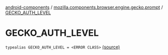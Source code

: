 [android-components](../index.md) / [mozilla.components.browser.engine.gecko.prompt](index.md) / [GECKO_AUTH_LEVEL](./-g-e-c-k-o_-a-u-t-h_-l-e-v-e-l.md)

# GECKO_AUTH_LEVEL

`typealias GECKO_AUTH_LEVEL = <ERROR CLASS>` [(source)](https://github.com/mozilla-mobile/android-components/blob/master/components/browser/engine-gecko-beta/src/main/java/mozilla/components/browser/engine/gecko/prompt/GeckoPromptDelegate.kt#L40)